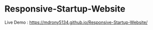 # Responsive-Startup-Website

Live Demo :  https://mdrony5134.github.io/Responsive-Startup-Website/

